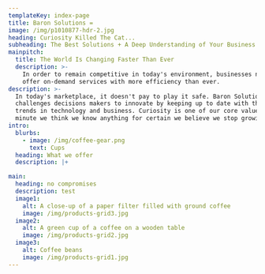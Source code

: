 ```yaml
---
templateKey: index-page
title: Baron Solutions =
image: /img/p1010877-hdr-2.jpg
heading: Curiosity Killed The Cat...
subheading: The Best Solutions + A Deep Understanding of Your Business
mainpitch:
  title: The World Is Changing Faster Than Ever
  description: >-
    In order to remain competitive in today's environment, businesses need to
    offer on-demand services with more efficiency than ever. 
description: >-
  In today's marketplace, it doesn't pay to play it safe. Baron Solutions
  challenges decisions makers to innovate by keeping up to date with the latest
  trends in technology and business. Curiosity is one of our core values and the
  minute we think we know anything for certain we believe we stop growing. 
intro:
  blurbs:
    - image: /img/coffee-gear.png
      text: Cups
  heading: What we offer
  description: |+

main:
  heading: no compromises
  description: test
  image1:
    alt: A close-up of a paper filter filled with ground coffee
    image: /img/products-grid3.jpg
  image2:
    alt: A green cup of a coffee on a wooden table
    image: /img/products-grid2.jpg
  image3:
    alt: Coffee beans
    image: /img/products-grid1.jpg
---
```



